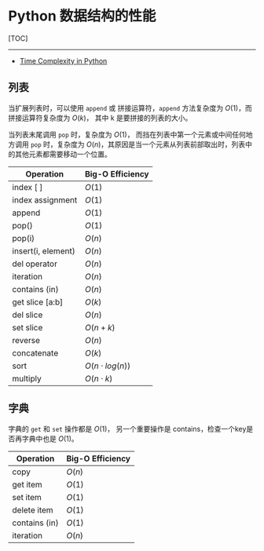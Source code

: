 # Python 数据结构的性能

[TOC]

---

* [Time Complexity in Python](https://wiki.python.org/moin/TimeComplexity)

## 列表

当扩展列表时，可以使用 `append` 或 拼接运算符，`append` 方法复杂度为 $O(1)$，而拼接运算符复杂度为 $O(k)$， 其中 k 是要拼接的列表的大小。

当列表末尾调用 `pop` 时，复杂度为 $O(1)$， 而挡在列表中第一个元素或中间任何地方调用 `pop` 时，复杂度为 $O(n)$，其原因是当一个元素从列表前部取出时，列表中的其他元素都需要移动一个位置。

| Operation          | Big-O Efficiency   |
| ------------------ | ------------------ |
| index [ ]          | $O(1)$             |
| index assignment   | $O(1)$             |
| append             | $O(1)$             |
| pop()              | $O(1)$             |
| pop(i)             | $O(n)$             |
| insert(i, element) | $O(n)$             |
| del operator       | $O(n)$             |
| iteration          | $O(n)$             |
| contains (in)      | $O(n)$             |
| get slice [a:b]    | $O(k)$             |
| del slice          | $O(n)$             |
| set slice          | $O(n+k)$           |
| reverse            | $O(n)$             |
| concatenate        | $O(k)$             |
| sort               | $O(n\cdot log(n))$ |
| multiply           | $O(n\cdot k)$      |



## 字典

字典的 `get` 和 `set` 操作都是 $O(1)$， 另一个重要操作是 contains，检查一个key是否再字典中也是 $O(1)$。

| Operation     | Big-O Efficiency |
| ------------- | ---------------- |
| copy          | $O(n)$           |
| get item      | $O(1)$           |
| set item      | $O(1)$           |
| delete item   | $O(1)$           |
| contains (in) | $O(1)$           |
| iteration     | $O(n)$           |

